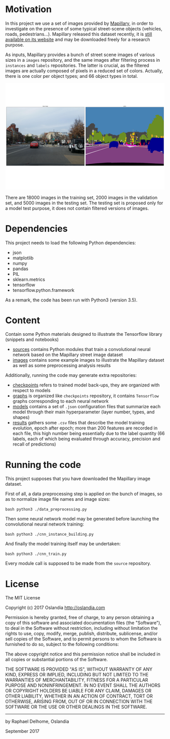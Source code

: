 # Motivation

In this project we use a set of images provided
by [Mapillary](https://www.mapillary.com/), in order to investigate on the
presence of some typical street-scene objects (vehicles, roads,
pedestrians...). Mapillary released this dataset recently, it
is [still available on its website](https://www.mapillary.com/dataset/vistas)
and may be downloaded freely for a research purpose.

As inputs, Mapillary provides a bunch of street scene images of various sizes
in a `images` repository, and the same images after filtering process in
`instances` and `labels` repositories. The latter is crucial, as the filtered
images are actually composed of pixels in a reduced set of colors. Actually,
there is one color per object types; and 66 object types in total.

![Example of image, with its filtered version](./images/MVD_M2kh294N9c72sICO990Uew.png)

There are 18000 images in the training set, 2000 images in the validation set,
and 5000 images in the testing set. The testing set is proposed only for a
model test purpose, it does not contain filtered versions of images.

# Dependencies

This project needs to load the following Python dependencies:

+ json
+ matplotlib
+ numpy
+ pandas
+ PIL
+ sklearn.metrics
+ tensorflow
+ tensorflow.python.framework

As a remark, the code has been run with Python3 (version 3.5).

# Content

Contain some Python materials designed to illustrate the Tensorflow library
(snippets and notebooks)

+ [sources](./sources) contains Python modules that train a convolutional
  neural network based on the Mapillary street image dataset
+ [images](./images) contains some example images to illustrate the Mapillary
  dataset as well as some preprocessing analysis results

Additionally, running the code may generate extra repositories:

+ [checkpoints](./checkpoints) refers to trained model back-ups, they are
  organized with respect to models
+ [graphs](./graphs) is organized like `checkpoints` repository, it contains
  `Tensorflow` graphs corresponding to each neural network
+ [models](./models) contains a set of `.json` configuration files that
  summarize each model through their main hyperparameter (layer number, types,
  and shapes)
+ [results](./results) gathers some `.csv` files that describe the model
  training evolution, epoch after epoch; more than 200 features are recorded in
  each file, this high number being essentially due to the label quantity (66
  labels, each of which being evaluated through accuracy, precision and recall
  of predictions)

# Running the code

This project supposes that you have downloaded the Mapillary image dataset.

First of all, a data preprocessing step is applied on the bunch of images, so
as to normalize image file names and image sizes:

```bash python3 ./data_preprocessing.py ```

Then some neural network model may be generated before launching the
convolutional neural network training:

```bash python3 ./cnn_instance_building.py ```

And finally the model training itself may be undertaken:

```bash python3 ./cnn_train.py ```

Every module call is supposed to be made from the `source` repository.

# License

The MIT License

Copyright (c) 2017 Oslandia http://oslandia.com

Permission is hereby granted, free of charge, to any person obtaining a copy of
this software and associated documentation files (the "Software"), to deal in
the Software without restriction, including without limitation the rights to
use, copy, modify, merge, publish, distribute, sublicense, and/or sell copies
of the Software, and to permit persons to whom the Software is furnished to do
so, subject to the following conditions:

The above copyright notice and this permission notice shall be included in all
copies or substantial portions of the Software.

THE SOFTWARE IS PROVIDED "AS IS", WITHOUT WARRANTY OF ANY KIND, EXPRESS OR
IMPLIED, INCLUDING BUT NOT LIMITED TO THE WARRANTIES OF MERCHANTABILITY,
FITNESS FOR A PARTICULAR PURPOSE AND NONINFRINGEMENT. IN NO EVENT SHALL THE
AUTHORS OR COPYRIGHT HOLDERS BE LIABLE FOR ANY CLAIM, DAMAGES OR OTHER
LIABILITY, WHETHER IN AN ACTION OF CONTRACT, TORT OR OTHERWISE, ARISING FROM,
OUT OF OR IN CONNECTION WITH THE SOFTWARE OR THE USE OR OTHER DEALINGS IN THE
SOFTWARE.

___

by Raphael Delhome, Oslandia

September 2017

